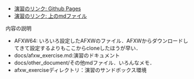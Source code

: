 
* [演習のリンク: Github Pages](https://fukushimalab.github.io/AFXW/)
* [演習のリンク: 上のmdファイル](index.md)

内容の説明
* AFXW64: いろいろ設定したAFXWのファイル．AFXWからダウンロードしてきて設定するよりもここからcloneしたほうが早い．
* docs/afxw_exercise.md:演習のドキュメント
* docs/other_document/その他mdファイル．いろんなメモ．
* afxw_exerciseディレクトリ：演習のサンドボックス環境
